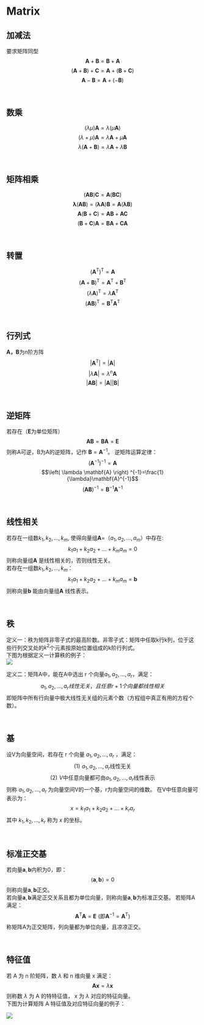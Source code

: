 # Matrix

## 加减法
要求矩阵同型
$$\mathbf{A}+\mathbf{B}=\mathbf{B}+\mathbf{A}$$
$$\left( \mathbf{A}+\mathbf{B} \right) +\mathbf{C}=\mathbf{A}+\left( \mathbf{B}+\mathbf{C} \right)$$
$$\mathbf{A}-\mathbf{B}=\mathbf{A}+\left( -\mathbf{B} \right)$$  

&nbsp;
## 数乘
$$\left( \lambda \mu \right) \mathbf{A}=\lambda \left( \mu \mathbf{A} \right) $$
$$\left( \lambda +\mu \right) \mathbf{A}=\lambda \mathbf{A}+\mu \mathbf{A}$$
$$\lambda \left( \mathbf{A}+\mathbf{B} \right) =\lambda \mathbf{A}+\lambda \mathbf{B}$$

&nbsp;
## 矩阵相乘
$$\left( \mathbf{AB} \right) \mathbf{C}=\mathbf{A}\left( \mathbf{BC} \right)$$
$$\mathbf{\lambda }\left( \mathbf{AB} \right) =\left( \mathbf{\lambda A} \right) \mathbf{B}=\mathbf{A}\left( \mathbf{\lambda B} \right) $$
$$\mathbf{A}\left( \mathbf{B}+\mathbf{C} \right) =\mathbf{AB}+\mathbf{AC}$$
$$\left( \mathbf{B}+\mathbf{C} \right) \mathbf{A}=\mathbf{BA}+\mathbf{CA}$$

&nbsp;
## 转置
$$\left( \mathbf{A}^{\mathrm{T}} \right) ^{\mathrm{T}}=\mathbf{A}$$
$$\left( \mathbf{A}+\mathbf{B} \right) ^{\mathrm{T}}=\mathbf{A}^{\mathrm{T}}+\mathbf{B}^{\mathrm{T}}$$
$$\left( \lambda \mathbf{A} \right) ^{\mathrm{T}}=\lambda \mathbf{A}^{\mathrm{T}}$$
$$\left( \mathbf{AB} \right) ^{\mathrm{T}}=\mathbf{B}^{\mathrm{T}}\mathbf{A}^{\mathrm{T}}$$

&nbsp;
## 行列式
$\mathbf{A，B}$为$n$阶方阵
$$\left| \mathbf{A}^{\mathrm{T}} \right|=\left| \mathbf{A} \right|$$
$$\left| \lambda \mathbf{A} \right|=\lambda ^n\mathbf{A}$$
$$\left| \mathbf{AB} \right|=\left| \mathbf{A} \right|\left| \mathbf{B} \right|$$

&nbsp;
## 逆矩阵
若存在（$\mathbf{E}$为单位矩阵）
$$\mathbf{AB}=\mathbf{BA}=\mathbf{E}$$
则称A可逆，B为A的逆矩阵，记作 $\mathbf{B}=\mathbf{A}^{-1}$。
逆矩阵运算定律：
$$\left( \mathbf{A}^{-1} \right) ^{-1}=\mathbf{A}$$
$$\left( \lambda \mathbf{A} \right) ^{-1}=\frac{1}{\lambda}\mathbf{A}^{-1}$$
$$\left( \mathbf{AB} \right) ^{-1}=\mathbf{B}^{-1}\mathbf{A}^{-1}$$

&nbsp;
## 线性相关
若存在一组数$k_1,k_2,...,k_m$, 使得向量组$\mathbf{A}$=（$a_1,a_2,...,a_m$）中存在:
$$k_1a_1+k_2a_2+...+k_ma_m=0$$
则称向量组$\mathbf{A}$ 是线性相关的，否则线性无关。  
若存在一组数$k_1,k_2,...,k_m$：
$$k_1a_1+k_2a_2+...+k_ma_m=\boldsymbol{b}$$
则称向量$\boldsymbol{b}$ 能由向量组$\mathbf{A}$ 线性表示。

&nbsp;
## 秩
定义一：秩为矩阵非零子式的最高阶数。非零子式：矩阵中任取k行k列，位于这些行列交叉处的$k^2$个元素按原始位置组成的k阶行列式。  
下图为根据定义一计算秩的例子：  
![](https://cdn.jsdelivr.net/gh/Townjj/Markdown-Images/Machine-Learning/20210611135654.png)

定义二：矩阵A中，能在A中选出 r 个向量$a_1,a_2,...,a_r$，满足：
$$a_1,a_2,...,a_r线性无关，且任意r+1个向量都线性相关$$
即矩阵中所有行向量中极大线性无关组的元素个数（方程组中真正有用的方程个数）。

&nbsp;
## 基
设V为向量空间，若存在 r 个向量 $a_1,a_2,...,a_r$ ，满足：
$$\left( 1 \right) \,\,a_1,a_2,...,a_r\text{线性无关}$$
$$\left( 2 \right) \,\,V\text{中任意向量都可由}a_1,a_2,...,a_r\text{线性表示}$$
则称 $a_1,a_2,...,a_r$ 为向量空间V的一个基，r为向量空间的维数。
在V中任意向量可表示为：
$$x=k_1a_1+k_2a_2+...+k_ra_r$$
其中 $k_1,k_2,...,k_r$ 称为 $x$ 的坐标。

&nbsp;
## 标准正交基
若向量$\boldsymbol{a},\boldsymbol{b}$内积为0，即：
$$\left< \boldsymbol{a},\boldsymbol{b} \right> =0$$
则称向量$\boldsymbol{a},\boldsymbol{b}$正交。  
若向量$\boldsymbol{a},\boldsymbol{b}$满足正交关系且都为单位向量，则称向量$\boldsymbol{a},\boldsymbol{b}$为标准正交基。
若矩阵A满足：
$$\mathbf{A}^{\mathrm{T}}\mathbf{A}=\mathbf{E}\,\,\left( \text{即}\mathbf{A}^{-1}=\mathbf{A}^{\mathrm{T}} \right)$$
称矩阵A为正交矩阵，列向量都为单位向量，且凉凉正交。

&nbsp;
## 特征值
若 A 为 n 阶矩阵，数 $\lambda$ 和 n 维向量 x 满足：
$$\mathbf{A}\boldsymbol{x}=\lambda \boldsymbol{x}$$
则称数 $\lambda$ 为 A 的特特征值， x 为 $\lambda$ 对应的特征向量。  
下图为计算矩阵 A 特征值及对应特征向量的例子：

![](https://cdn.jsdelivr.net/gh/Townjj/Markdown-Images/Machine-Learning/20210611145950.png)

